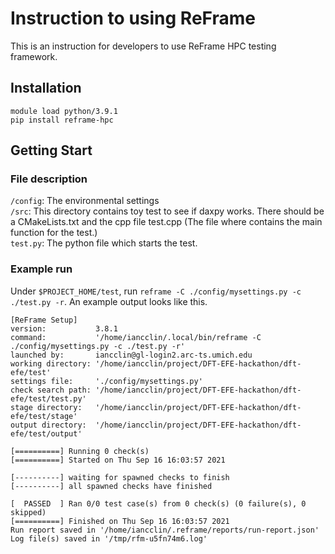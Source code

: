 # Instruction to using ReFrame
This is an instruction for developers to use ReFrame HPC testing framework.

## Installation
`module load python/3.9.1`  
`pip install reframe-hpc`

## Getting Start
### File description
`/config`: The environmental settings  
`/src`: This directory contains  toy test to see if daxpy works. There should be a CMakeLists.txt and the cpp file 
test.cpp (The file where contains the main function for the test.)  
`test.py`: The python file which starts the test.

### Example run
Under `$PROJECT_HOME/test`, run `reframe -C ./config/mysettings.py -c ./test.py -r`. An example output looks like 
this.  

````
[ReFrame Setup]  
version:           3.8.1  
command:           '/home/iancclin/.local/bin/reframe -C ./config/mysettings.py -c ./test.py -r'  
launched by:       iancclin@gl-login2.arc-ts.umich.edu  
working directory: '/home/iancclin/project/DFT-EFE-hackathon/dft-efe/test'  
settings file:     './config/mysettings.py'  
check search path: '/home/iancclin/project/DFT-EFE-hackathon/dft-efe/test/test.py'  
stage directory:   '/home/iancclin/project/DFT-EFE-hackathon/dft-efe/test/stage'  
output directory:  '/home/iancclin/project/DFT-EFE-hackathon/dft-efe/test/output'

[==========] Running 0 check(s)  
[==========] Started on Thu Sep 16 16:03:57 2021

[----------] waiting for spawned checks to finish  
[----------] all spawned checks have finished

[  PASSED  ] Ran 0/0 test case(s) from 0 check(s) (0 failure(s), 0 skipped)  
[==========] Finished on Thu Sep 16 16:03:57 2021  
Run report saved in '/home/iancclin/.reframe/reports/run-report.json'  
Log file(s) saved in '/tmp/rfm-u5fn74m6.log'
````